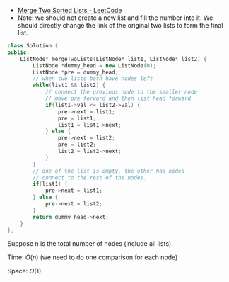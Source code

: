 - [Merge Two Sorted Lists - LeetCode](https://leetcode.com/problems/merge-two-sorted-lists/description/)
- Note: we should not create a new list and fill the number into it. We should directly change the link of the original two lists to form the final list.

```C++
class Solution {
public:
    ListNode* mergeTwoLists(ListNode* list1, ListNode* list2) {
        ListNode *dummy_head = new ListNode(0);
        ListNode *pre = dummy_head;
        // when two lists both have nodes left
        while(list1 && list2) {
            // connect the previous node to the smaller node
            // move pre forward and then list head forward
            if(list1->val <= list2->val) {
                pre->next = list1;
                pre = list1;
                list1 = list1->next;
            } else {
                pre->next = list2;
                pre = list2;
                list2 = list2->next;
            }
        }
        // one of the list is empty, the other has nodes
        // connect to the rest of the nodes. 
        if(list1) {
            pre->next = list1;
        } else {
            pre->next = list2;
        }
        return dummy_head->next;
    }
};
```

Suppose n is the total number of nodes (include all lists).

Time: $O(n)$﻿ (we need to do one comparison for each node)

Space: $O(1)$